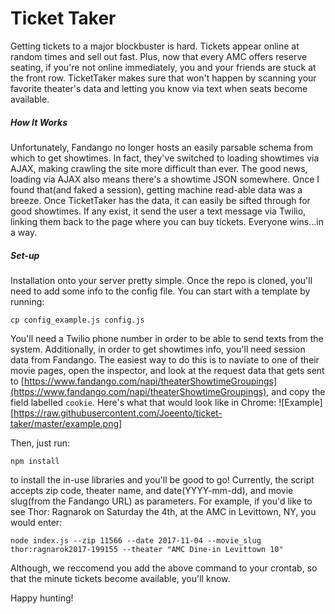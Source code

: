 # Ticket Taker
Getting tickets to a major blockbuster is hard.  Tickets appear online at random times and sell out fast.  Plus, now that every AMC offers reserve seating, if you're not online immediately, you and your friends are stuck at the front row.  TicketTaker makes sure that won't happen by scanning your favorite theater's data and letting you know via text when seats become available.

##### How It Works
Unfortunately, Fandango no longer hosts an easily parsable schema from which to get showtimes.  In fact, they've switched to loading showtimes via AJAX, making crawling the site more difficult than ever.  The good news, loading via AJAX also means there's a showtime JSON somewhere.  Once I found that(and faked a session), getting machine read-able data was a breeze.  Once TicketTaker has the data, it can easily be sifted through for good showtimes.  If any exist, it send the user a text message via Twilio, linking them back to the page where you can buy tickets.  Everyone wins...in a way.

##### Set-up

Installation onto your server  pretty simple. Once the repo is cloned, you'll need to add some info to the config file.  You can start with a template by running:
```
cp config_example.js config.js
```
You'll need a Twilio phone number in order to be able to send texts from the system.  Additionally, in order to get showtimes info, you'll need session data from Fandango.  The easiest way to do this is to naviate to one of their movie pages, open the inspector, and look at the request data that gets sent to [https://www.fandango.com/napi/theaterShowtimeGroupings](https://www.fandango.com/napi/theaterShowtimeGroupings), and copy the field labelled `cookie`.  Here's what that would look like in Chrome:
![Example][https://raw.githubusercontent.com/Joeento/ticket-taker/master/example.png]

Then, just run:
```
npm install
```
to install the in-use libraries and you'll be good to go! Currently, the script accepts zip code, theater name, and date(YYYY-mm-dd), and movie slug(from the Fandango URL) as parameters.  For example, if you'd like to see Thor: Ragnarok on Saturday the 4th, at the AMC in Levittown, NY, you would enter: 
```
node index.js --zip 11566 --date 2017-11-04 --movie_slug thor:ragnarok2017-199155 --theater "AMC Dine-in Levittown 10"
```
Although, we reccomend you add the above command to your crontab, so that the minute tickets become available, you'll know.

Happy hunting!